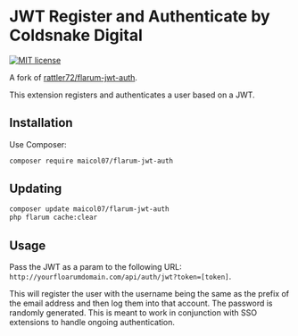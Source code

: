# JWT Register and Authenticate by Coldsnake Digital
[![MIT license](https://img.shields.io/badge/license-MIT-blue.svg)](https://github.com/maicol07/flarum-jwt-auth/blob/master/LICENSE.md)

A fork of [rattler72/flarum-jwt-auth](https://github.com/rattler72/flarum-jwt-auth).

This extension registers and authenticates a user based on a JWT.

## Installation

Use Composer:

```bash
composer require maicol07/flarum-jwt-auth
```

## Updating

```bash
composer update maicol07/flarum-jwt-auth
php flarum cache:clear
```

## Usage

Pass the JWT as a param to the following URL: `http://yourfloarumdomain.com/api/auth/jwt?token=[token]`.

This will register the user with the username being the same as the prefix of the email address and then log them into that account. The password is randomly generated. This is meant to work in conjunction with SSO extensions to handle ongoing authentication.
